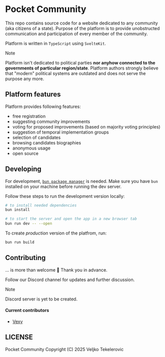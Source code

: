 # Pocket Community

This repo contains source code for a website dedicated to any community (aka citizens of a state). Purpose of the platform is to provide unobstructed communication and participation of every member of the community.

Platform is written in `TypeScript` using `SvelteKit`.

> [!NOTE]  
> Platform isn't dedicated to political parties **nor anyhow connected to the governments of particular region/state**. Platform authors strongly believe that "modern" political systems are outdated and does not serve the purpose any more.

## Platform features

Platform provides following features:
- free registration
- suggesting community improvements
- voting for proposed improvements (based on majority voting principles)
- suggestion of temporal implementation groups
- selection of candidates
- browsing candidates biographies
- anonymous usage
- open source

## Developing

For development, [`bun package manager`](https://bun.sh/) is needed. Make sure you have `bun` installed on your machine before running the dev server.

Follow these steps to run the development version locally:

```bash
# to install needed dependencies
bun install

# to start the server and open the app in a new browser tab
bun run dev -- --open
```

To create _production_ version of the platfrom, run:

```bash
bun run build
```

## Contributing
... is more than welcome 🙏 Thank you in advance.

Follow our Discord channel for updates and further discussion.

> [!NOTE]  
> Discord server is yet to be created.

#### Current contributors
- [Vexy](https://github.com/vexy)

## LICENSE
Pocket Community Copyright (C) 2025 Veljko Tekelerovic
